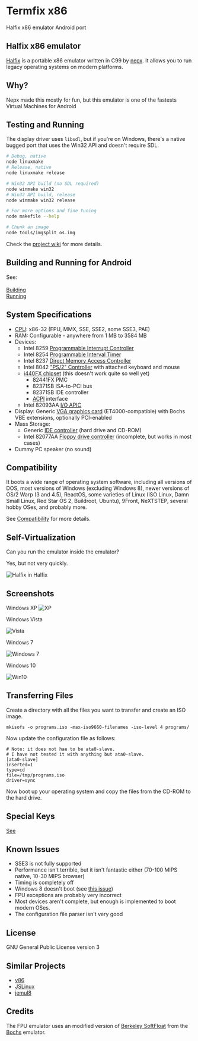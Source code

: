 # Termfix x86

Halfix x86 emulator Android port

## Halfix x86 emulator

[Halfix](https://github.com/nepx/halfix) is a portable x86 emulator written in C99 by [nepx](https://github.com/nepx/). It allows you to run legacy operating systems on modern platforms. 

## Why?

Nepx made this mostly for fun, but this emulator is one of the fastests Virtual Machines for Android

## Testing and Running

The display driver uses `libsdl`, but if you're on Windows, there's a native bugged port that uses the Win32 API and doesn't require SDL. 

```bash
# Debug, native
node linuxmake
# Release, native
node linuxmake release

# Win32 API build (no SDL required)
node winmake win32
# Win32 API build, release
node winmake win32 release

# For more options and fine tuning
node makefile --help

# Chunk an image 
node tools/imgsplit os.img
```

Check the [project wiki](https://github.com/nepx/halfix/wiki) for more details. 

## Building and Running for Android

See: <br /> <br />
[Building](building.md) <br />
[Running](running.md)

## System Specifications

 - [CPU](https://github.com/nepx/halfix/tree/master/src/cpu): x86-32 (FPU, MMX, SSE, SSE2, some SSE3, PAE)
 - RAM: Configurable - anywhere from 1 MB to 3584 MB
 - Devices:
   - Intel 8259 [Programmable Interrupt Controller](https://github.com/nepx/halfix/blob/master/src/hardware/pic.c)
   - Intel 8254 [Programmable Interval Timer](https://github.com/nepx/halfix/blob/master/src/hardware/pit.c)
   - Intel 8237 [Direct Memory Access Controller](https://github.com/nepx/halfix/blob/master/src/hardware/dma.c)
   - Intel 8042 ["PS/2" Controller](https://github.com/nepx/halfix/blob/master/src/hardware/kbd.c) with attached keyboard and mouse
   - [i440FX chipset](https://github.com/nepx/halfix/blob/master/src/hardware/pci.c) (this doesn't work quite so well yet)
     - 82441FX PMC
     - 82371SB ISA-to-PCI bus
     - 82371SB IDE controller
     - [ACPI](https://github.com/nepx/halfix/blob/master/src/hardware/acpi.c) interface
   - Intel 82093AA [I/O APIC](https://github.com/nepx/halfix/blob/master/src/hardware/ioapic.c)
 - Display: Generic [VGA graphics card](https://github.com/nepx/halfix/blob/master/src/hardware/vga.c) (ET4000-compatible) with Bochs VBE extensions, optionally PCI-enabled
 - Mass Storage: 
   - Generic [IDE controller](https://github.com/nepx/halfix/blob/master/src/hardware/ide.c) (hard drive and CD-ROM) 
   - Intel 82077AA [Floppy drive controller](https://github.com/nepx/halfix/blob/master/src/hardware/fdc.c) (incomplete, but works in most cases)
 - Dummy PC speaker (no sound)

## Compatibility

It boots a wide range of operating system software, including all versions of DOS, most versions of Windows (excluding Windows 8), newer versions of OS/2 Warp (3 and 4.5), ReactOS, some varieties of Linux (ISO Linux, Damn Small Linux, Red Star OS 2, Buildroot, Ubuntu), 9Front, NeXTSTEP, several hobby OSes, and probably more. 

See [Compatibility](https://github.com/nepx/halfix/blob/master/compatibility.md) for more details.

## Self-Virtualization

Can you run the emulator inside the emulator? 

Yes, but not very quickly. 

![Halfix in Halfix](https://github.com/nepx/halfix/raw/master/docs/pics/halfix-in-halfix.png)

## Screenshots
Windows XP
![XP](https://user-images.githubusercontent.com/68371847/116499611-ce260d00-a8d6-11eb-8554-d7c6fd811695.png)

Windows Vista

![Vista](https://github.com/nepx/halfix/raw/master/docs/pics/vista.png)

Windows 7

![Windows 7](https://github.com/nepx/halfix/raw/master/docs/pics/win7.png)

Windows 10

![Win10](https://github.com/nepx/halfix/raw/master/docs/pics/win10.png)

## Transferring Files

Create a directory with all the files you want to transfer and create an ISO image. 

```
mkisofs -o programs.iso -max-iso9660-filenames -iso-level 4 programs/
```

Now update the configuration file as follows:

```
# Note: it does not hae to be ata0-slave. 
# I have not tested it with anything but ata0-slave.
[ata0-slave]
inserted=1
type=cd
file=/tmp/programs.iso
driver=sync
```

Now boot up your operating system and copy the files from the CD-ROM to the hard drive. 


## Special Keys


[See](keyboard_keys.md)


## Known Issues
 - SSE3 is not fully supported
 - Performance isn't terrible, but it isn't fantastic either (70-100 MIPS native, 10-30 MIPS browser)
 - Timing is completely off
 - Windows 8 doesn't boot (see [this issue](https://github.com/nepx/halfix/issues/1))
 - FPU exceptions are probably very incorrect
 - Most devices aren't complete, but enough is implemented to boot modern OSes. 
 - The configuration file parser isn't very good

## License

GNU General Public License version 3

## Similar Projects

 - [v86](https://www.github.com/copy/v86)
 - [JSLinux](http://bellard.org/jslinux/)
 - [jemul8](http://www.github.com/asmblah/jemul8)

## Credits

The FPU emulator uses an modified version of [Berkeley SoftFloat](jhauser.us/arithmetic/SoftFloat.html) from the [Bochs](bochs.sourceforge.net) emulator. 